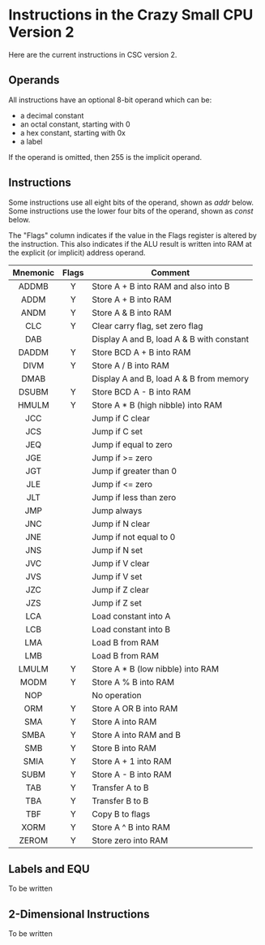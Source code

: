 # Instructions in the Crazy Small CPU Version 2

Here are the current instructions in CSC version 2.

## Operands

All instructions have an optional 8-bit operand which can be:
 
 * a decimal constant
 * an octal constant, starting with 0
 * a hex constant, starting with 0x
 * a label

If the operand is omitted, then 255 is the implicit
operand.

## Instructions

Some instructions use all eight bits of the operand,
shown as *addr* below. Some instructions use the lower
four bits of the operand, shown as *const* below.

The "Flags" column indicates if the value in the Flags
register is altered by the instruction. This also
indicates if the ALU result is written into RAM at the
explicit (or implicit) address operand.

| Mnemonic | Flags | Comment                                    |
|:--------:|:-----:|--------------------------------------------|
|   ADDMB  |   Y   |  Store A + B into RAM and also into B      |
|   ADDM   |   Y   |  Store A + B into RAM			|
|   ANDM   |   Y   |  Store A & B into RAM			|
|   CLC    |   Y   |  Clear carry flag, set zero flag		|
|   DAB    |       |  Display A and B, load A & B with constant	|
|   DADDM  |   Y   |  Store BCD A + B into RAM			|
|   DIVM   |   Y   |  Store A / B into RAM			|
|   DMAB   |       |  Display A and B, load A & B from memory	|
|   DSUBM  |   Y   |  Store BCD A - B into RAM			|
|   HMULM  |   Y   |  Store A * B (high nibble) into RAM	|
|   JCC    |       |  Jump if C clear				|
|   JCS    |       |  Jump if C set				|
|   JEQ    |       |  Jump if equal to zero			|
|   JGE    |       |  Jump if >= zero				|
|   JGT    |       |  Jump if greater than 0			|
|   JLE    |       |  Jump if <= zero				|
|   JLT    |       |  Jump if less than zero			|
|   JMP    |       |  Jump always				|
|   JNC    |       |  Jump if N clear				|
|   JNE    |       |  Jump if not equal to 0			|
|   JNS    |       |  Jump if N set				|
|   JVC    |       |  Jump if V clear				|
|   JVS    |       |  Jump if V set				|
|   JZC    |       |  Jump if Z clear				|
|   JZS    |       |  Jump if Z set				|
|   LCA    |       |  Load constant into A			|
|   LCB    |       |  Load constant into B			|
|   LMA    |       |  Load B from RAM				|
|   LMB    |       |  Load B from RAM				|
|   LMULM  |   Y   |  Store A * B (low nibble) into RAM		|
|   MODM   |   Y   |  Store A % B into RAM			|
|   NOP    |       |  No operation				|
|   ORM    |   Y   |  Store A OR B into RAM			|
|   SMA    |   Y   |  Store A into RAM				|
|   SMBA   |   Y   |  Store A into RAM and B			|
|   SMB    |   Y   |  Store B into RAM				|
|   SMIA   |   Y   |  Store A + 1 into RAM			|
|   SUBM   |   Y   |  Store A - B into RAM			|
|   TAB    |   Y   |  Transfer A to B				|
|   TBA    |   Y   |  Transfer B to B				|
|   TBF    |   Y   |  Copy B to flags				|
|   XORM   |   Y   |  Store A ^ B into RAM			|
|   ZEROM  |   Y   |  Store zero into RAM			|

## Labels and EQU

To be written

## 2-Dimensional Instructions

To be written
